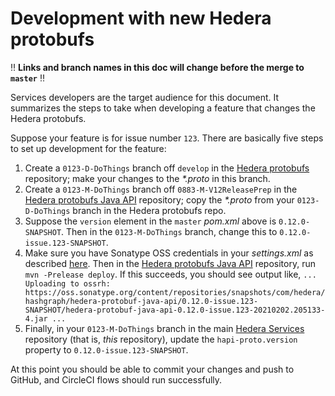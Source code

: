 # Development with new Hedera protobufs

:bangbang: **Links and branch names in this doc will change before the merge to `master`** :bangbang:

Services developers are the target audience for this document. It summarizes
the steps to take when developing a feature that changes the Hedera protobufs.

Suppose your feature is for issue number `123`. There are basically five steps to 
set up development for the feature:
 1. Create a `0123-D-DoThings` branch off `develop` in the [Hedera protobufs](https://github.com/hashgraph/hedera-protobufs) 
    repository; make your changes to the _*.proto_ in this branch.
 2. Create a `0123-M-DoThings` branch off `0883-M-V12ReleasePrep` in the [Hedera protobufs Java API](https://github.com/hashgraph/hedera-protobuf) 
    repository; copy the _*.proto_ from your `0123-D-DoThings` branch in the Hedera protobufs repo.
 3. Suppose the `version` element in the `master` _pom.xml_ above is `0.12.0-SNAPSHOT`. Then in 
    the `0123-M-DoThings` branch, change this to `0.12.0-issue.123-SNAPSHOT`.
 4. Make sure you have Sonatype OSS credentials in your _settings.xml_ as described [here](../release-automation.md). Then in 
    the [Hedera protobufs Java API](https://github.com/hashgraph/hedera-protobuf) repository, run `mvn -Prelease deploy`. 
    If this succeeds, you should see output like,
    ``` ...  Uploading to ossrh: https://oss.sonatype.org/content/repositories/snapshots/com/hedera/hashgraph/hedera-protobuf-java-api/0.12.0-issue.123-SNAPSHOT/hedera-protobuf-java-api-0.12.0-issue.123-20210202.205133-4.jar ... ```
 5. Finally, in your `0123-M-DoThings` branch in the main [Hedera Services](https://github.com/hashgraph/hedera-services) 
    repository (that is, _this_ repository), update the `hapi-proto.version` property to `0.12.0-issue.123-SNAPSHOT`.

At this point you should be able to commit your changes and push to GitHub, and CircleCI flows should run successfully.
